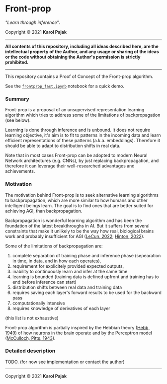 # Front-prop

_"Learn through inference"_.

Copyright © 2021 **Karol Pajak**

---

**All contents of this repository, including all ideas described here, are the intellectual property of the Author, and any usage or sharing of the ideas or the code without obtaining the Author's permission is strictly prohibited.**

---

This repository contains a Proof of Concept of the Front-prop algorithm.

See the [`frontprop_fast.ipynb`](https://github.com/rohrl/frontprop/blob/main/frontprop_fast.ipynb) notebook for a quick demo.

### Summary

Front-prop is a proposal of an unsupervised representation learning algorithm which tries to address some of the limitations of backpropagation (see below).

Learning is done through inference and is unbound. It does not require learning objective, it's aim is to fit to patterns in the incoming data and learn efficient representations of these patterns (a.k.a. embeddings). Therefore it should be able to adapt to distribution shifts in real data.

Note that in most cases Front-prop can be adopted to modern Neural Network architectures (e.g. CNNs), by just replacing backpropagation, and therefore it can leverage their well-researched advantages and achievements.

### Motivation

The motivation behind Front-prop is to seek alternative learning algorithms to backpropagation, which are more similar to how humans and other intelligent beings learn. The goal is to find ones that are better suited for achieving AGI, than backpropagation.

Backpropagation is wonderful learning algorithm and has been the foundation of the latest breakthroughs in AI. But it suffers from several constraints that make it unlikely to be the way how real, biological brains work and probably insufficient for AGI  ([LeCun, 2022](https://openreview.net/pdf?id=BZ5a1r-kVsf); [Hinton, 2022](https://www.cs.toronto.edu/~hinton/FFA13.pdf)). 

Some of the limitations of backpropagation are: 
1. complete separation of training phase and inference phase (sepearation in time, in data, and in how each operates),
1. requirement for explicitely provided expected outputs, 
1. inability to continuously learn and infer at the same time
1. learning is bounded (training data is defined upfront and training has to end before inference can start)
1. distribution shifts between real data and training data
1. requires saving each layer's forward results to be used for the backward pass
1. computationally intensive 
1. requires knowledge of derivatives of each layer

(this list is not exhaustive)


Front-prop algorithm is partially inspired by the Hebbian theory ([Hebb, 1949](https://en.wikipedia.org/wiki/Organization_of_Behavior)) of how neurons in the brain operate and by the Perceptron model ([McCulloch, Pitts, 1943](https://www.bibsonomy.org/bibtex/13e8e0d06f376f3eb95af89d5a2f15957/schaul)).


### Detailed description

TODO.
(for now see implementation or contact the author)


---

Copyright © 2021 **Karol Pajak**
